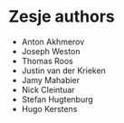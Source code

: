 # Zesje authors

* Anton Akhmerov
* Joseph Weston
* Thomas Roos
* Justin van der Krieken
* Jamy Mahabier
* Nick Cleintuar
* Stefan Hugtenburg
* Hugo Kerstens

<!--
Execute
git shortlog -s | sed -e "s/^ *[0-9\t ]*//"| xargs -i sh -c 'grep -q "{}" AUTHORS.md || echo "{}"'

To check if any authors are missing from this list.
 -->

